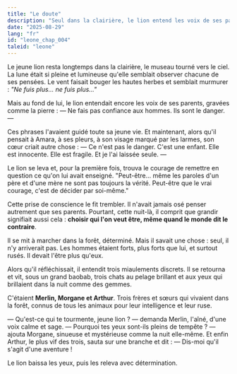 ```yaml
---
title: "Le doute"
description: "Seul dans la clairière, le lion entend les voix de ses parents qui l'invitent à se méfier des hommes. Mais pour la première fois, il ose remettre en question ce qu'il a toujours cru, et de ce doute naît le courage d'agir."
date: "2025-08-29"
lang: "fr"
id: "leone_chap_004"
taleid: "leone"
---
```


Le jeune lion resta longtemps dans la clairière, le museau tourné vers le ciel. La lune était si pleine et lumineuse qu'elle semblait observer chacune de ses pensées.
Le vent faisait bouger les hautes herbes et semblait murmurer : *"Ne fuis plus... ne fuis plus..."*

Mais au fond de lui, le lion entendait encore les voix de ses parents, gravées comme la pierre :
— Ne fais pas confiance aux hommes. Ils sont le danger. —

Ces phrases l'avaient guidé toute sa jeune vie. Et maintenant, alors qu'il pensait à Amara, à ses pleurs, à son visage marqué par les larmes, son cœur criait autre chose :
— Ce n'est pas le danger. C'est une enfant. Elle est innocente. Elle est fragile. Et je l'ai laissée seule. —

Le lion se leva et, pour la première fois, trouva le courage de remettre en question ce qu'on lui avait enseigné.
"Peut-être... même les paroles d'un père et d'une mère ne sont pas toujours la vérité. Peut-être que le vrai courage, c'est de décider par soi-même."

Cette prise de conscience le fit trembler. Il n'avait jamais osé penser autrement que ses parents. Pourtant, cette nuit-là, il comprit que grandir signifiait aussi cela : **choisir qui l'on veut être, même quand le monde dit le contraire**.

Il se mit à marcher dans la forêt, déterminé.
Mais il savait une chose : seul, il n'y arriverait pas. Les hommes étaient forts, plus forts que lui, et surtout rusés. Il devait l'être plus qu'eux.

Alors qu'il réfléchissait, il entendit trois miaulements discrets. Il se retourna et vit, sous un grand baobab, trois chats au pelage brillant et aux yeux qui brillaient dans la nuit comme des gemmes.

C'étaient **Merlin, Morgane et Arthur**.
Trois frères et sœurs qui vivaient dans la forêt, connus de tous les animaux pour leur intelligence et leur ruse.

— Qu'est-ce qui te tourmente, jeune lion ? — demanda Merlin, l'aîné, d'une voix calme et sage.
— Pourquoi tes yeux sont-ils pleins de tempête ? — ajouta Morgane, sinueuse et mystérieuse comme la nuit elle-même.
Et enfin Arthur, le plus vif des trois, sauta sur une branche et dit :
— Dis-moi qu'il s'agit d'une aventure !

Le lion baissa les yeux, puis les releva avec détermination.
